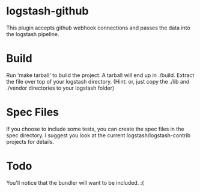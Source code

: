 logstash-github
===================

This plugin accepts github webhook connections and passes the data into the logstash pipeline.


Build
=====

Run 'make tarball' to build the project. A tarball will end up in ./build. Extract the file over top of your logstash directory. 
(Hint: or, just copy the ./lib and ./vendor directories to your logstash folder)

Spec Files
==========

If you choose to include some tests, you can create the spec files in the spec directory. I suggest you look at the current logstash/logstash-contrib projects for details.


Todo
====

You'll notice that the bundler will want to be included. :(
